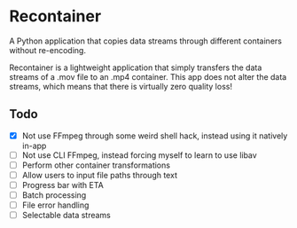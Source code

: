 # Recontainer
A Python application that copies data streams through different containers without re-encoding.

Recontainer is a lightweight application that simply transfers the data streams of a .mov file to an .mp4 container.
This app does not alter the data streams, which means that there is virtually zero quality loss!

## Todo
- [X] Not use FFmpeg through some weird shell hack, instead using it natively in-app
- [ ] Not use CLI FFmpeg, instead forcing myself to learn to use libav
- [ ] Perform other container transformations
- [ ] Allow users to input file paths through text
- [ ] Progress bar with ETA
- [ ] Batch processing
- [ ] File error handling
- [ ] Selectable data streams
